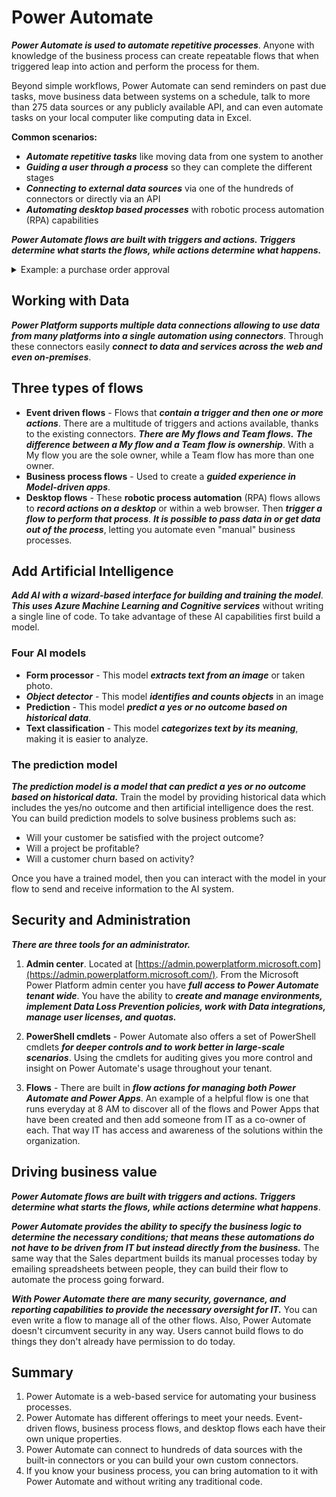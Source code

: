 # Power Automate

***Power Automate is used to automate repetitive processes***. Anyone with knowledge of the business process can create repeatable flows that when triggered leap into action and perform the process for them.

Beyond simple workflows, Power Automate can send reminders on past due tasks, move business data between systems on a schedule, talk to more than 275 data sources or any publicly available API, and can even automate tasks on your local computer like computing data in Excel. 

**Common scenarios:**

- ***Automate repetitive tasks*** like moving data from one system to another
- ***Guiding a user through a process*** so they can complete the different stages
- ***Connecting to external data sources*** via one of the hundreds of connectors or directly via an API
- ***Automating desktop based processes*** with robotic process automation (RPA) capabilities

***Power Automate flows are built with triggers and actions. Triggers determine what starts the flows, while actions determine what happens.***


<details>
<summary>Example: a purchase order approval</summary>

Approvals are a great process to build in Power Automate. They are often defined yet manual.  A user starts the process by going into a Power Apps app and creating a purchase order request. Once they submit the request, the information is sent to a Power Automate flow.

The flow can be built to evaluate the request and then route the request based on criteria such as submitting user and request amount. The first action could be to send the request to the user's manager. The manager could be automatically retrieved from Azure AD, avoiding prompting for duplicate information.

Here is the starting point of the flow: <img src="https://docs.microsoft.com/en-us/learn/modules/introduction-power-automate/media/starting-point.png" alt="Flow edit form" width="500px" />

After the manager receives the approval and approves, the flow can then provide conditional logic. Typically, this might be something like: if the purchase order request is greater than $10,000, send it to VP; if not, then automatically approve the purchase order.

Here is an example of what this flow may look like. <img src="https://docs.microsoft.com/en-us/learn/modules/introduction-power-automate/media/flow-example.png" alt="flowchart logic for support emails" width="500px" />

As you can see, even the business process has many decision points. The flow easily handles the decisions without you writing any code.
</details>

## Working with Data

***Power Platform supports multiple data connections allowing to use data from many platforms into a single automation using connectors***. Through these connectors easily ***connect to data and services across the web and even on-premises***. 

## Three types of flows

- **Event driven flows** - Flows that ***contain a trigger and then one or more actions***. There are a multitude of triggers and actions available, thanks to the existing connectors. ***There are My flows and Team flows.*** ***The difference between a My flow and a Team flow is ownership***. With a My flow you are the sole owner, while a Team flow has more than one owner.
- **Business process flows** - Used to create a ***guided experience in Model-driven apps***.
- **Desktop flows** - These **robotic process automation** (RPA) flows allows to ***record actions on a desktop*** or within a web browser. Then ***trigger a flow to perform that process***. ***It is possible to pass data in or get data out of the process***, letting you automate even "manual" business processes.

## Add Artificial Intelligence

***Add AI with a*** ***wizard-based interface for building and training the model***. ***This uses Azure Machine Learning and Cognitive services*** without writing a single line of code. To take advantage of these AI capabilities first build a model. 

### Four AI models

- **Form processor** - This model ***extracts text from an image*** or taken photo.
- ***Object detector*** - This model ***identifies and counts objects*** in an image
- **Prediction** - This model ***predict a yes or no outcome based on historical data***. 
- **Text classification** - This model ***categorizes text by its meaning***, making it is easier to analyze.

### The prediction model

***The prediction model is a model that can predict a yes or no outcome based on historical data.*** Train the model by providing historical data which includes the yes/no outcome and then artificial intelligence does the rest. You can build prediction models to solve business problems such as:

- Will your customer be satisfied with the project outcome?
- Will a project be profitable?
- Will a customer churn based on activity?

Once you have a trained model, then you can interact with the model in your flow to send and receive information to the AI system. 

## Security and Administration

***There are three tools for an administrator.***

1. **Admin center**. Located at [https://admin.powerplatform.microsoft.com](https://admin.powerplatform.microsoft.com/). From the Microsoft Power Platform admin center you have ***full access to Power Automate tenant wide***. You have the ability to ***create and manage environments, implement Data Loss Prevention policies, work with Data integrations, manage user licenses, and quotas.*** 

2. **PowerShell cmdlets** - Power Automate also offers a set of PowerShell cmdlets ***for deeper controls and to work better in large-scale scenarios***. Using the cmdlets for auditing gives you more control and insight on Power Automate's usage throughout your tenant.

3. **Flows** - There are built in ***flow actions for managing both Power Automate and Power Apps***. An example of a helpful flow is one that runs everyday at 8 AM to discover all of the flows and Power Apps that have been created and then add someone from IT as a co-owner of each. That way IT has access and awareness of the solutions within the organization. 

## Driving business value

***Power Automate flows are built with triggers and actions. Triggers determine what starts the flows, while actions determine what happens***. 

***Power Automate provides the ability to specify the business logic to determine the necessary conditions; that means these automations do not have to be driven from IT but instead directly from the business.*** The same way that the Sales department builds its manual processes today by emailing spreadsheets between people, they can build their flow to automate the process going forward.

***With Power Automate there are many security, governance, and reporting capabilities to provide the necessary oversight for IT.*** You can even write a flow to manage all of the other flows. Also, Power Automate doesn't circumvent security in any way. Users cannot build flows to do things they don't already have permission to do today.

## Summary

1. Power Automate is a web-based service for automating your business processes.
2. Power Automate has different offerings to meet your needs. Event-driven flows, business process flows, and desktop flows each have their own unique properties.
3. Power Automate can connect to hundreds of data sources with the built-in connectors or you can build your own custom connectors.
4. If you know your business process, you can bring automation to it with Power Automate and without writing any traditional code.

